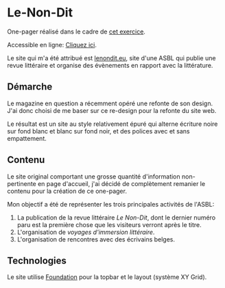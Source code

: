 # Le-Non-Dit

One-pager réalisé dans le cadre de [cet exercice](https://github.com/becodeorg/lovelace-2/blob/master/Projects/fil-rouge/phase-1.md).

Accessible en ligne: [Cliquez ici](https://romainvandevoorde.github.io/Le-Non-Dit/index.html).

Le site qui m'a été attribué est [lenondit.eu](http://www.lenondit.eu), site d'une ASBL qui publie une revue littéraire et organise des évènements en rapport avec la littérature.

## Démarche

Le magazine en question a récemment opéré une refonte de son design.
J'ai donc choisi de me baser sur ce re-design pour la refonte du site web.

Le résultat est un site au style relativement épuré qui alterne écriture noire sur fond blanc et blanc sur fond noir, et des polices avec et sans empattement.

## Contenu

Le site original comportant une grosse quantité d'information non-pertinente en page d'accueil, j'ai décidé de complètement remanier le contenu pour la création de ce one-pager.

Mon objectif a été de représenter les trois principales activités de l'ASBL:
1. La publication de la revue littéraire *Le Non-Dit*, dont le dernier numéro paru est la première chose que les visiteurs verront après le titre.
2. L'organisation de *voyages d'immersion littéraire*.
3. L'organisation de rencontres avec des écrivains belges.

## Technologies

Le site utilise [Foundation](https://foundation.zurb.com/) pour la topbar et le layout (système XY Grid).
